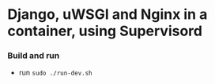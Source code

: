 # Django, uWSGI and Nginx in a container, using Supervisord


### Build and run
* run `sudo ./run-dev.sh`

